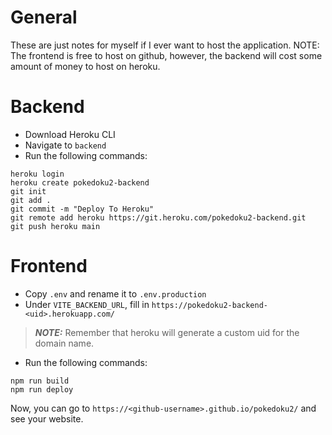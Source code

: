 # General
These are just notes for myself if I ever want to host the application.
NOTE: The frontend is free to host on github, however, the backend will cost some amount of money to host on heroku.

# Backend
- Download Heroku CLI
- Navigate to `backend`
- Run the following commands:
```
heroku login
heroku create pokedoku2-backend
git init
git add .
git commit -m "Deploy To Heroku"
git remote add heroku https://git.heroku.com/pokedoku2-backend.git
git push heroku main
```

# Frontend
- Copy `.env` and rename it to `.env.production`
- Under `VITE_BACKEND_URL`, fill in `https://pokedoku2-backend-<uid>.herokuapp.com/`
> **_NOTE:_** Remember that heroku will generate a custom uid for the domain name.
- Run the following commands:
```
npm run build
npm run deploy
```

Now, you can go to `https://<github-username>.github.io/pokedoku2/` and see your website.